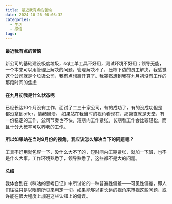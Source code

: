 ```yaml
---
title: 最近我有点的苦恼
date: 2024-10-26 08:03:32
categories:
  - 生活
  - 感悟
tags:
---
```

#### 最近我有点的苦恼
新公司的基础建设极度垃圾，sql工单工具不好用，测试环境不好用；领导无能，一个本来可以用管理上解决的问题，管理解决不了，压榨下边的员工解决，我感觉这个公司就是个垃圾公司，我有点想离开算了。我突然想到我在九月初没有工作的那段时间的焦虑
#### 在九月初我是什么状态呢
已经长达10个月没有工作，面试了二三十家公司，有的成功了，有的没成功但是都没拿到offer，情绪崩溃。
如果站在我当时的视角看现在，那简直就是天堂，有一份稳定的工作，公司节奏也不快，短期内工作紧张，长期看工作会比较轻松，而且十分大概率可以养老的工作。
#### 所以如果站在当时9月份的视角，我应该怎么解决当下的问题呢？
工具不好用就包容一下，没什么大不了的，短时间内工期紧张，就加一下班，也不是什么大事。工作环境熟悉了，领导熟悉了，这些都不是大的问题。
#### 总结
我体会到在《咪咕的思考日记》中所讨论的一种普遍性偏差——可见性偏差，即人们往往只是以眼前所见来判定一切。如果能够以更长远的视角来审视这些问题，或许能在很大程度上规避这些认知上的偏误。